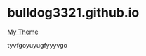 # bulldog3321.github.io

[My Theme](https://github.com/Bulldog3321/Bulldogs-Theme)

tyvfgoyuyugfyyyvgo
